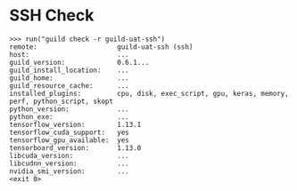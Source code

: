 # SSH Check

    >>> run("guild check -r guild-uat-ssh")
    remote:                    guild-uat-ssh (ssh)
    host:                      ...
    guild_version:             0.6.1...
    guild_install_location:    ...
    guild_home:                ...
    guild_resource_cache:      ...
    installed_plugins:         cpu, disk, exec_script, gpu, keras, memory, perf, python_script, skopt
    python_version:            ...
    python_exe:                ...
    tensorflow_version:        1.13.1
    tensorflow_cuda_support:   yes
    tensorflow_gpu_available:  yes
    tensorboard_version:       1.13.0
    libcuda_version:           ...
    libcudnn_version:          ...
    nvidia_smi_version:        ...
    <exit 0>
